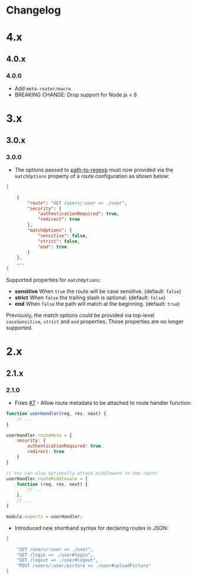 Changelog
=========

# 4.x

## 4.0.x

### 4.0.0

- Add `meta-router/macro`
- BREAKING CHANGE: Drop support for Node.js < 8

# 3.x

## 3.0.x

### 3.0.0

- The options passed to [path-to-regexp](https://github.com/component/path-to-regexp) must now provided via the `matchOptions` property of a route configuration as shown below:

```json
[

    {
        "route": "GET /users/:user => ./user",
        "security": {
            "authenticationRequired": true,
            "redirect": true
        },
        "matchOptions": {
            "sensitive": false,
            "strict": false,
            "end": true
        }
    },
    ...
]
```

Supported properties for `matchOptions`:

- **sensitive** When `true` the route will be case sensitive. (default: `false`)
- **strict** When `false` the trailing slash is optional. (default: `false`)
- **end** When `false` the path will match at the beginning. (default: `true`)

Previously, the match options could be provided via top-level `caseSensitive`, `strict` and `end` properties. Those properties are no longer supported.

# 2.x

## 2.1.x

### 2.1.0

- Fixes [#7](https://github.com/patrick-steele-idem/meta-router/issues/7) - Allow route metadata to be attached to route handler function:

```javascript
function userHandler(req, res, next) {
    // ...
}

userHandler.routeMeta = {
    security: {
        authenticationRequired: true,
        redirect: true
    }
}

// You can also optionally attach middleware to the route:
userHandler.routeMiddleware = [
    function (req, res, next) {
        // ...
    },
    // ...
]

module.exports = userHandler;
```

- Introduced new shorthand syntax for declaring routes in JSON:

```json
[

    "GET /users/:user => ./user",
    "GET /login => ./user#login",
    "GET /logout => ./user#logout",
    "POST /users/:user/picture => ./user#uploadPicture"
]
```
